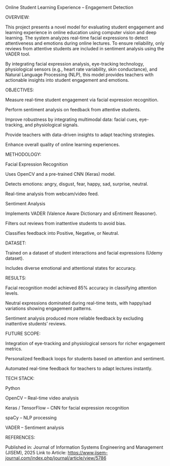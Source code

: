 Online Student Learning Experience – Engagement Detection

OVERVIEW:

This project presents a novel model for evaluating student engagement and learning experience in online education using computer vision and deep learning.
The system analyzes real-time facial expressions to detect attentiveness and emotions during online lectures. To ensure reliability, only reviews from attentive students are included in sentiment analysis using the VADER tool.

By integrating facial expression analysis, eye-tracking technology, physiological sensors (e.g., heart rate variability, skin conductance), and Natural Language Processing (NLP), this model provides teachers with actionable insights into student engagement and emotions.


OBJECTIVES:

Measure real-time student engagement via facial expression recognition.

Perform sentiment analysis on feedback from attentive students.

Improve robustness by integrating multimodal data: facial cues, eye-tracking, and physiological signals.

Provide teachers with data-driven insights to adapt teaching strategies.

Enhance overall quality of online learning experiences.


METHODOLOGY:

Facial Expression Recognition

Uses OpenCV and a pre-trained CNN (Keras) model.

Detects emotions: angry, disgust, fear, happy, sad, surprise, neutral.

Real-time analysis from webcam/video feed.

Sentiment Analysis

Implements VADER (Valence Aware Dictionary and sEntiment Reasoner).

Filters out reviews from inattentive students to avoid bias.

Classifies feedback into Positive, Negative, or Neutral.


DATASET:

Trained on a dataset of student interactions and facial expressions (Udemy dataset).

Includes diverse emotional and attentional states for accuracy.


RESULTS:

Facial recognition model achieved 85% accuracy in classifying attention levels.

Neutral expressions dominated during real-time tests, with happy/sad variations showing engagement patterns.

Sentiment analysis produced more reliable feedback by excluding inattentive students’ reviews.


FUTURE SCOPE:

Integration of eye-tracking and physiological sensors for richer engagement metrics.

Personalized feedback loops for students based on attention and sentiment.

Automated real-time feedback for teachers to adapt lectures instantly.


TECH STACK:

Python

OpenCV – Real-time video analysis

Keras / TensorFlow – CNN for facial expression recognition

spaCy – NLP processing

VADER – Sentiment analysis


REFERENCES:

Published in: Journal of Information Systems Engineering and Management (JISEM), 2025
Link to Article: https://www.jisem-journal.com/index.php/journal/article/view/5786
